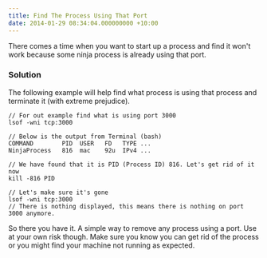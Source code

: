 ```yaml
---
title: Find The Process Using That Port
date: 2014-01-29 08:34:04.000000000 +10:00
---
```

There comes a time when you want to start up a process and find it won't work because some ninja process is already using that port.

### Solution

The following example will help find what process is using that process and terminate it (with extreme prejudice).

    // For out example find what is using port 3000
	lsof -wni tcp:3000

    // Below is the output from Terminal (bash)
    COMMAND        PID  USER   FD   TYPE ...
    NinjaProcess   816  mac    92u  IPv4 ...

	// We have found that it is PID (Process ID) 816. Let's get rid of it now
	kill -816 PID

    // Let's make sure it's gone
    lsof -wni tcp:3000
	// There is nothing displayed, this means there is nothing on port 3000 anymore.

So there you have it. A simple way to remove any process using a port. Use at your own risk though. Make sure you know you can get rid of the process or you might find your machine not running as expected.
